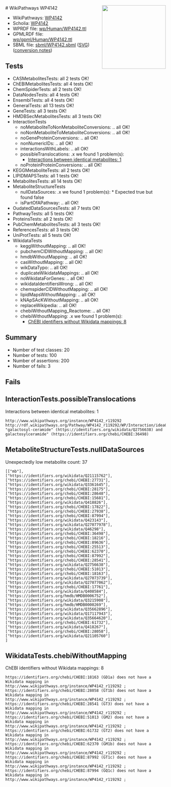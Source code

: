 <img style="float: right; width: 200px" src="../logo.png" />
# WikiPathways WP4142

* WikiPathways: [WP4142](https://identifiers.org/wikipathways:WP4142)
* Scholia: [WP4142](https://scholia.toolforge.org/wikipathways/WP4142)
* WPRDF file: [wp/Human/WP4142.ttl](../wp/Human/WP4142.ttl)
* GPMLRDF file: [wp/gpml/Human/WP4142.ttl](../wp/gpml/Human/WP4142.ttl)
* SBML file: [sbml/WP4142.sbml](../sbml/WP4142.sbml) ([SVG](../sbml/WP4142.svg)) ([conversion notes](../sbml/WP4142.txt))

## Tests
* CASMetabolitesTests: all 2 tests OK!
* ChEBIMetabolitesTests: all 4 tests OK!
* ChemSpiderTests: all 2 tests OK!
* DataNodesTests: all 4 tests OK!
* EnsemblTests: all 4 tests OK!
* GeneralTests: all 13 tests OK!
* GeneTests: all 3 tests OK!
* HMDBSecMetabolitesTests: all 3 tests OK!
* InteractionTests
    * noMetaboliteToNonMetaboliteConversions: .. all OK!
    * noNonMetaboliteToMetaboliteConversions: .. all OK!
    * noGeneProteinConversions: .. all OK!
    * nonNumericIDs: .. all OK!
    * interactionsWithLabels: .. all OK!
    * possibleTranslocations: .x we found 1 problem(s):
        * [Interactions between identical metabolites: 1](#d59038c4)
    * noProteinProteinConversions: .. all OK!
* KEGGMetaboliteTests: all 2 tests OK!
* LIPIDMAPSTests: all 1 tests OK!
* MetabolitesTests: all 14 tests OK!
* MetaboliteStructureTests
    * nullDataSources: .x we found 1 problem(s):
            * Expected true but found false
    * isPartOfAPathway: .. all OK!
* OudatedDataSourcesTests: all 7 tests OK!
* PathwayTests: all 5 tests OK!
* ProteinsTests: all 2 tests OK!
* PubChemMetabolitesTests: all 3 tests OK!
* ReferencesTests: all 3 tests OK!
* UniProtTests: all 5 tests OK!
* WikidataTests
    * keggWithoutMapping: .. all OK!
    * pubchemCIDWithoutMapping: .. all OK!
    * hmdbWithoutMapping: .. all OK!
    * casWithoutMapping: .. all OK!
    * wikDataTypo: .. all OK!
    * duplicateWikidataMappings: .. all OK!
    * noWikidataForGenes: .. all OK!
    * wikidataIdentifiersWrong: .. all OK!
    * chemspiderCIDWithoutMapping: .. all OK!
    * lipidMapsWithoutMapping: .. all OK!
    * kNApSAcKWithoutMapping: .. all OK!
    * replaceWikipedia: .. all OK!
    * chebiWithoutMapping_Reactome: .. all OK!
    * chebiWithoutMapping: .x we found 1 problem(s):
        * [ChEBI identifiers without Wikidata mappings: 8](#a8d554d4)


## Summary

* Number of test classes: 20
* Number of tests: 100
* Number of assertions: 200
* Number of fails: 3

## Fails

<a name="d59038c4" />

## InteractionTests.possibleTranslocations

Interactions between identical metabolites: 1
```
http://www.wikipathways.org/instance/WP4142_r119292 http://rdf.wikipathways.org/Pathway/WP4142_r119292/WP/Interaction/idea071e50 "galactosyl-ceramide" (https://identifiers.org/wikidata/Q2756638) and 
galactosylceramide" (https://identifiers.org/chebi/CHEBI:36498)
```

<a name="919041ce" />

## MetaboliteStructureTests.nullDataSources

Unexpectedly low metabolite count: 37
```
[["mb"],
["https://identifiers.org/wikidata/Q21115762"],
["https://identifiers.org/chebi/CHEBI:27731"],
["https://identifiers.org/wikidata/Q3361645"],
["https://identifiers.org/chebi/CHEBI:28175"],
["https://identifiers.org/chebi/CHEBI:28648"],
["https://identifiers.org/chebi/CHEBI:15681"],
["https://identifiers.org/wikidata/Q418826"],
["https://identifiers.org/chebi/CHEBI:17822"],
["https://identifiers.org/chebi/CHEBI:27938"],
["https://identifiers.org/chebi/CHEBI:87994"],
["https://identifiers.org/wikidata/Q423143"],
["https://identifiers.org/wikidata/Q27077978"],
["https://identifiers.org/wikidata/Q46298"],
["https://identifiers.org/chebi/CHEBI:36498"],
["https://identifiers.org/chebi/CHEBI:18216"],
["https://identifiers.org/chebi/CHEBI:89636"],
["https://identifiers.org/chebi/CHEBI:25513"],
["https://identifiers.org/chebi/CHEBI:62370"],
["https://identifiers.org/chebi/CHEBI:87992"],
["https://identifiers.org/chebi/CHEBI:28541"],
["https://identifiers.org/wikidata/Q2756638"],
["https://identifiers.org/chebi/CHEBI:51013"],
["https://identifiers.org/chebi/CHEBI:18163"],
["https://identifiers.org/wikidata/Q27073739"],
["https://identifiers.org/wikidata/Q27077062"],
["https://identifiers.org/chebi/CHEBI:17761"],
["https://identifiers.org/wikidata/Q408584"],
["https://identifiers.org/hmdb/HMDB0006752"],
["https://identifiers.org/wikidata/Q3215908"],
["https://identifiers.org/hmdb/HMDB0000269"],
["https://identifiers.org/wikidata/Q35662896"],
["https://identifiers.org/wikidata/Q17117943"],
["https://identifiers.org/wikidata/Q35664620"],
["https://identifiers.org/chebi/CHEBI:61732"],
["https://identifiers.org/wikidata/Q418267"],
["https://identifiers.org/chebi/CHEBI:28058"],
["https://identifiers.org/wikidata/Q21105760"]
]
```

<a name="a8d554d4" />

## WikidataTests.chebiWithoutMapping

ChEBI identifiers without Wikidata mappings: 8
```
https://identifiers.org/chebi/CHEBI:18163 (GD1a) does not have a Wikidata mapping in http://www.wikipathways.org/instance/WP4142_r119292 ; 
https://identifiers.org/chebi/CHEBI:28058 (GT1b) does not have a Wikidata mapping in http://www.wikipathways.org/instance/WP4142_r119292 ; 
https://identifiers.org/chebi/CHEBI:28541 (GT3) does not have a Wikidata mapping in http://www.wikipathways.org/instance/WP4142_r119292 ; 
https://identifiers.org/chebi/CHEBI:51013 (GM2) does not have a Wikidata mapping in http://www.wikipathways.org/instance/WP4142_r119292 ; 
https://identifiers.org/chebi/CHEBI:61732 (GT2) does not have a Wikidata mapping in http://www.wikipathways.org/instance/WP4142_r119292 ; 
https://identifiers.org/chebi/CHEBI:62370 (GM1b) does not have a Wikidata mapping in http://www.wikipathways.org/instance/WP4142_r119292 ; 
https://identifiers.org/chebi/CHEBI:87992 (GT1c) does not have a Wikidata mapping in http://www.wikipathways.org/instance/WP4142_r119292 ; 
https://identifiers.org/chebi/CHEBI:87994 (GQ1c) does not have a Wikidata mapping in http://www.wikipathways.org/instance/WP4142_r119292 ; 
```

